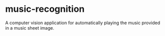 # music-recognition

A computer vision application for automatically playing the music provided in a music sheet image.
